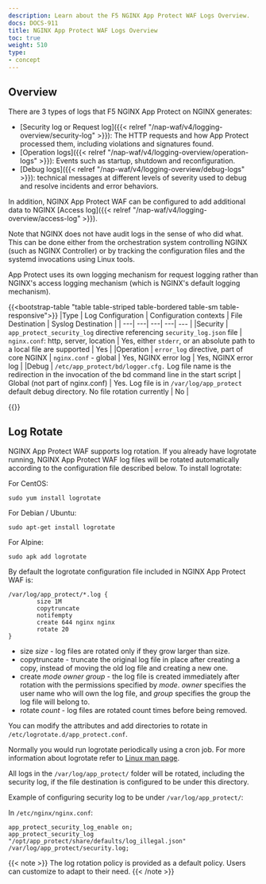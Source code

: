 ```yaml
---
description: Learn about the F5 NGINX App Protect WAF Logs Overview.
docs: DOCS-911
title: NGINX App Protect WAF Logs Overview
toc: true
weight: 510
type:
- concept
---
```


## Overview

There are 3 types of logs that F5 NGINX App Protect on NGINX generates:
- [Security log or Request log]({{< relref "/nap-waf/v4/logging-overview/security-log" >}}): The HTTP requests and how App Protect processed them, including violations and signatures found.
- [Operation logs]({{< relref "/nap-waf/v4/logging-overview/operation-logs" >}}): Events such as startup, shutdown and reconfiguration.
- [Debug logs]({{< relref "/nap-waf/v4/logging-overview/debug-logs" >}}): technical messages at different levels of severity used to debug and resolve incidents and error behaviors.

In addition, NGINX App Protect WAF can be configured to add additional data to NGINX [Access log]({{< relref "/nap-waf/v4/logging-overview/access-log" >}}).

Note that NGINX does not have audit logs in the sense of who did what. This can be done either from the orchestration system controlling NGINX (such as NGINX Controller) or by tracking the configuration files and the systemd invocations using Linux tools.

App Protect uses its own logging mechanism for request logging rather than NGINX's access logging mechanism (which is NGINX's default logging mechanism).

{{<bootstrap-table "table table-striped table-bordered table-sm table-responsive">}}
|Type | Log Configuration | Configuration contexts | File Destination | Syslog Destination |
| ---| ---| ---| ---| --- |
|Security | `app_protect_security_log` directive referencing `security_log.json` file | `nginx.conf`: http, server, location | Yes, either `stderr`, or an absolute path to a local file are supported | Yes |
|Operation | `error_log` directive, part of core NGINX | `nginx.conf` - global | Yes, NGINX error log | Yes, NGINX error log |
|Debug | `/etc/app_protect/bd/logger.cfg.` Log file name is the redirection in the invocation of the bd command line in the start script | Global (not part of nginx.conf) | Yes. Log file is in `/var/log/app_protect` default debug directory.  No file rotation currently | No |

{{</bootstrap-table>}}

## Log Rotate

NGINX App Protect WAF supports log rotation.
If you already have logrotate running, NGINX App Protect WAF log files will be rotated automatically according to the configuration file described below.
To install logrotate:

For CentOS:

  ```shell
  sudo yum install logrotate
  ```

For Debian / Ubuntu:

  ```shell
  sudo apt-get install logrotate
  ```

For Alpine:

  ```shell
  sudo apk add logrotate
  ```

By default the logrotate configuration file included in NGINX App Protect WAF is:

```none
/var/log/app_protect/*.log {
        size 1M
        copytruncate
        notifempty
        create 644 nginx nginx
        rotate 20
}
```

- size _size_ - log files are rotated only if they grow larger than size.
- copytruncate - truncate the original log file in place after creating a copy, instead of moving the old log file and creating a new one.
- create _mode owner group_ - the log file is created immediately after rotation with the permissions specified by _mode_. _owner_ specifies the user name who will own the log file, and _group_ specifies the group the log file will belong to.
- rotate _count_ - log files are rotated count times before being removed.

You can modify the attributes and add directories to rotate in `/etc/logrotate.d/app_protect.conf`.

Normally you would run logrotate periodically using a cron job. For more information about logrotate refer to [Linux man page](https://linux.die.net/man/8/logrotate).

All logs in the `/var/log/app_protect/` folder will be rotated, including the security log, if the file destination is configured to be under this directory.

Example of configuring security log to be under `/var/log/app_protect/`:

In `/etc/nginx/nginx.conf`:

  ```none
  app_protect_security_log_enable on;
  app_protect_security_log "/opt/app_protect/share/defaults/log_illegal.json" /var/log/app_protect/security.log;
  ```

{{< note >}} The log rotation policy is provided as a default policy. Users can customize to adapt to their need. {{< /note >}}
